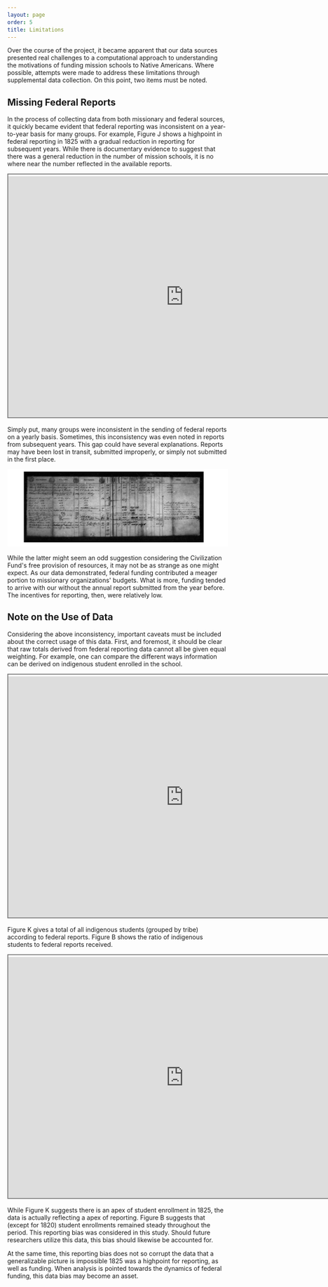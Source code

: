 ```yaml
---
layout: page
order: 5
title: Limitations
---
```


Over the course of the project, it became apparent that our data sources presented real challenges to a computational approach to understanding the motivations of funding mission schools to Native Americans. Where possible, attempts were made to address these limitations through supplemental data collection. On this point, two items must be noted.

## Missing Federal Reports

In the process of collecting data from both missionary and federal sources, it quickly became evident that federal reporting was inconsistent on a year-to-year basis for many groups. For example, Figure J shows a highpoint in federal reporting in 1825 with a gradual reduction in reporting for subsequent years. While there is documentary evidence to suggest that there was a general reduction in the number of mission schools, it is no where near the number reflected in the available reports.

<iframe title="J_report" width="800" height="550" src="https://app.powerbi.com/view?r=eyJrIjoiNTUyZGRkZjUtYjA4Yi00YTljLThlMDktYWMzNjdkY2MzYTZjIiwidCI6Ijk3YTU4NTU0LTg5ZjYtNGQ1YS05ODA2LWRkMGVlMDg1ZDIzNSIsImMiOjN9" style="border:2px solid gray; padding-top: .25rem;" allowFullScreen="true"></iframe>

Simply put, many groups were inconsistent in the sending of federal reports on a yearly basis. Sometimes, this inconsistency was even noted in reports from subsequent years. This gap could have several explanations. Reports may have been lost in transit, submitted improperly, or simply not submitted in the first place.

![Failure to Submit Reports](https://raw.githubusercontent.com/alex-mayfield/fmsreport/gh-pages/assets/failure.png)

While the latter might seem an odd suggestion considering the Civilization Fund's free provision of resources, it may not be as strange as one might expect. As our data demonstrated, federal funding contributed a meager portion to missionary organizations' budgets. What is more, funding tended to arrive with our without the annual report submitted from the year before. The incentives for reporting, then, were relatively low.

## Note on the Use of Data

Considering the above inconsistency, important caveats must be included about the correct usage of this data. First, and foremost, it should be clear that raw totals derived from federal reporting data cannot all be given equal weighting. For example, one can compare the different ways information can be derived on indigenous student enrolled in the school. 

<iframe title="K_students" width="800" height="550" src="https://app.powerbi.com/view?r=eyJrIjoiMDdiNDY2MWEtNjFjNC00NWRlLWEzNjktZTI4MDIyNjQ5M2RiIiwidCI6Ijk3YTU4NTU0LTg5ZjYtNGQ1YS05ODA2LWRkMGVlMDg1ZDIzNSIsImMiOjN9" style="border:2px solid gray; padding-top: .25rem;" allowFullScreen="true"></iframe>

Figure K gives a total of all indigenous students (grouped by tribe) according to federal reports. Figure B shows the ratio of indigenous students to federal reports received.

<iframe title="B_students" width="800" height="550" src="https://app.powerbi.com/view?r=eyJrIjoiZjdhMGVmYWMtYzJiMi00OWU0LWFkMDMtNzQxZjFhOWYyMjU0IiwidCI6Ijk3YTU4NTU0LTg5ZjYtNGQ1YS05ODA2LWRkMGVlMDg1ZDIzNSIsImMiOjN9" style="border:2px solid gray; padding-top: .25rem;" allowFullScreen="true"></iframe>

While Figure K suggests there is an apex of student enrollment in 1825, the data is actually reflecting a apex of reporting. Figure B suggests that (except for 1820) student enrollments remained steady throughout the period. This reporting bias was considered in this study. Should future researchers utilize this data, this bias should likewise be accounted for.

At the same time, this reporting bias does not so corrupt the data that a generalizable picture is impossible 1825 was a highpoint for reporting, as well as funding. When analysis is pointed towards the dynamics of federal funding, this data bias may become an asset.
